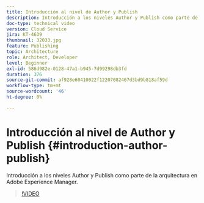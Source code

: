```yaml
---
title: Introducción al nivel de Author y Publish
description: Introducción a los niveles Author y Publish como parte de la arquitectura en Adobe Experience Manager.
doc-type: technical video
version: Cloud Service
jira: KT-4639
thumbnail: 32033.jpg
feature: Publishing
topic: Architecture
role: Architect, Developer
level: Beginner
exl-id: 586d982e-0128-47a1-b945-7d99298db3fd
duration: 376
source-git-commit: af928e60410022f12207082467d3bd9b818af59d
workflow-type: tm+mt
source-wordcount: '46'
ht-degree: 0%

---
```


# Introducción al nivel de Author y Publish {#introduction-author-publish}

Introducción a los niveles Author y Publish como parte de la arquitectura en Adobe Experience Manager.

>[!VIDEO](https://video.tv.adobe.com/v/32033?quality=12&learn=on)
